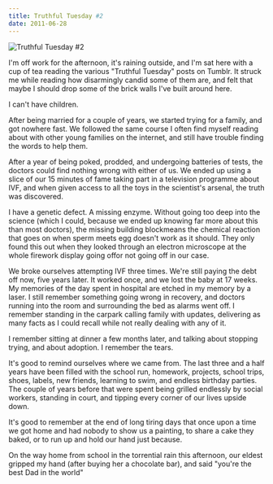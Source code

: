 ```yaml
---
title: Truthful Tuesday #2
date: 2011-06-28
---
```


![Truthful Tuesday #2](https://source.unsplash.com/dUPDhdeCN84/1600x900)

I'm off work for the afternoon, it's raining outside, and I'm sat here with a cup of tea reading the various "Truthful Tuesday" posts on Tumblr. It struck me while reading how disarmingly candid some of them are, and felt that maybe I should drop some of the brick walls I've built around here.

I can't have children.

After being married for a couple of years, we started trying for a family, and got nowhere fast. We followed the same course I often find myself reading about with other young families on the internet, and still have trouble finding the words to help them.

After a year of being poked, prodded, and undergoing batteries of tests, the doctors could find nothing wrong with either of us. We ended up using a slice of our 15 minutes of fame taking part in a television programme about IVF, and when given access to all the toys in the scientist's arsenal, the truth was discovered.

I have a genetic defect. A missing enzyme. Without going too deep into the science (which I could, because we ended up knowing far more about this than most doctors), the missing building blockmeans the chemical reaction that goes on when sperm meets egg doesn't work as it should. They only found this out when they looked through an electron microscope at the whole firework display going offor not going off in our case.

We broke ourselves attempting IVF three times. We're still paying the debt off now, five years later. It worked once, and we lost the baby at 17 weeks. My memories of the day spent in hospital are etched in my memory by a laser. I still remember something going wrong in recovery, and doctors running into the room and surrounding the bed as alarms went off. I remember standing in the carpark calling family with updates, delivering as many facts as I could recall while not really dealing with any of it.

I remember sitting at dinner a few months later, and talking about stopping trying, and about adoption. I remember the tears.

It's good to remind ourselves where we came from. The last three and a half years have been filled with the school run, homework, projects, school trips, shoes, labels, new friends, learning to swim, and endless birthday parties. The couple of years before that were spent being grilled endlessly by social workers, standing in court, and tipping every corner of our lives upside down.

It's good to remember at the end of long tiring days that once upon a time we got home and had nobody to show us a painting, to share a cake they baked, or to run up and hold our hand just because.

On the way home from school in the torrential rain this afternoon, our eldest gripped my hand (after buying her a chocolate bar), and said "you're the best Dad in the world"